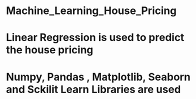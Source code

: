 # Machine_Learning_House_Pricing
# Linear Regression is used to predict the house pricing
# Numpy, Pandas , Matplotlib, Seaborn and Sckilit Learn Libraries are used
